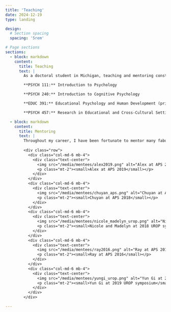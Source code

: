 ```yaml
---
title: 'Teaching'
date: 2024-12-19
type: landing

design:
  # Section spacing
  spacing: '5rem'

# Page sections
sections:
  - block: markdown
    content:
      title: Teaching
      text: |
        As a doctoral student in Michigan, teaching and mentoring constitute an important part of our training. Below is a list of courses I have taught, either as a graduate student instructor or as a primary instructor.

        **PSYCH 111:** Introduction to Psychology

        **PSYCH 240:** Introduction to Cognitive Psychology

        **EDUC 391:** Educational Psychology and Human Development (primary instructor)

        **PSYCH 457:** Research in Educational and Cross-Cultural Settings

  - block: markdown
    content:
      title: Mentoring
      text: |
        Throughout my career, I have been fortunate to mentor many fabulous undergraduate student research assistants. Here are some of them presenting their work at various conferences.
        
        <div class="row">
          <div class="col-md-6 mb-4">
            <div class="text-center">
              <img src="/media/mentees/alex2019.png" alt="Alex at APS 2019" class="img-fluid rounded" style="max-width: 100%; height: auto;">
              <p class="mt-2"><small>Alex at APS 2019</small></p>
            </div>
          </div>
          <div class="col-md-6 mb-4">
            <div class="text-center">
              <img src="/media/mentees/chuyan_aps.png" alt="Chuyan at APS 2018" class="img-fluid rounded" style="max-width: 100%; height: auto;">
              <p class="mt-2"><small>Chuyan at APS 2018</small></p>
            </div>
          </div>
          <div class="col-md-6 mb-4">
            <div class="text-center">
              <img src="/media/mentees/nicole_madelyn_urop.png" alt="Nicole and Madelyn at 2018 UROP symposium" class="img-fluid rounded" style="max-width: 100%; height: auto;">
              <p class="mt-2"><small>Nicole and Madelyn at 2018 UROP symposium</small></p>
            </div>
          </div>
          <div class="col-md-6 mb-4">
            <div class="text-center">
              <img src="/media/mentees/ray2016.png" alt="Ray at APS 2016" class="img-fluid rounded" style="max-width: 100%; height: auto;">
              <p class="mt-2"><small>Ray at APS 2016</small></p>
            </div>
          </div>
          <div class="col-md-6 mb-4">
            <div class="text-center">
              <img src="/media/mentees/yungi_urop.png" alt="Yun Gi at 2019 UROP symposium" class="img-fluid rounded" style="max-width: 100%; height: auto;">
              <p class="mt-2"><small>Yun Gi at 2019 UROP symposium</small></p>
            </div>
          </div>
        </div>

---
```

